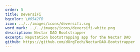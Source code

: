 ```yaml
---
order: 5
title: DeversiFi
bgcolor: \#6542FB
icon: ../../images/icons/deversifi.svg
word_mark: ../../images/icons/deversifi-white.png
description: Nectar DAO Bootstrapper
excerpt: Reputation bootstrapping app for the Nectar DAO
github: https://github.com/dOrgTech/NectarDAO-Bootstrapper
---
```

